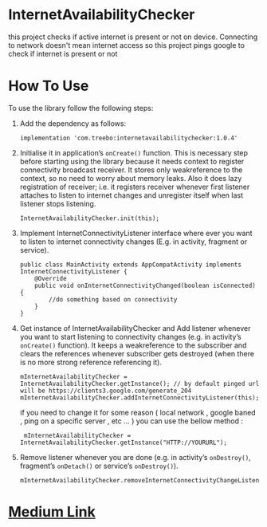 # InternetAvailabilityChecker
this project checks if active internet is present or not on device. Connecting to network doesn't mean internet access so this project pings google to check if internet is present or not

# How To Use
To use the library follow the following steps:
1. Add the dependency as follows:
   ```
   implementation 'com.treebo:internetavailabilitychecker:1.0.4'
   ```
2. Initialise it in application’s `onCreate()` function. This is necessary step before starting using the library because it needs context to register connectivity broadcast receiver.
It stores only weakreference to the context, so no need to worry about memory leaks.
Also it does lazy registration of receiver; i.e. it registers receiver whenever first listener attaches to listen to internet changes and unregister itself when last listener stops listening.
    ```
    InternetAvailabilityChecker.init(this);
    ```
3. Implement InternetConnectivityListener interface where ever you want to listen to internet connectivity changes (E.g. in activity, fragment or service).
    ```
    public class MainActivity extends AppCompatActivity implements InternetConnectivityListener {
        @Override
        public void onInternetConnectivityChanged(boolean isConnected) {
            //do something based on connectivity
        }
    }
    ```
4. Get instance of InternetAvailabilityChecker and Add listener whenever you want to start listening to connectivity changes (e.g. in activity’s `onCreate()` function).
It keeps a weakreference to the subscriber and clears the references whenever subscriber gets destroyed (when there is no more strong reference referencing it).
    ```
    mInternetAvailabilityChecker = InternetAvailabilityChecker.getInstance(); // by default pinged url will be https://clients3.google.com/generate_204
    mInternetAvailabilityChecker.addInternetConnectivityListener(this);
    ```
    if you need to change it for some reason ( local network , google baned , ping on a specific server , etc ... )  you  can use the bellow method :
    ```
     mInternetAvailabilityChecker = InternetAvailabilityChecker.getInstance("HTTP://YOURURL");
     ```

5. Remove listener whenever you are done (e.g. in activity’s `onDestroy()`, fragment’s `onDetach()` or service’s `onDestroy()`).
    ```
    mInternetAvailabilityChecker.removeInternetConnectivityChangeListener(this);
    ```
    
# [Medium Link](https://medium.com/@ankit_aggarwal/check-active-internet-connection-on-android-device-3138ad81932d)
